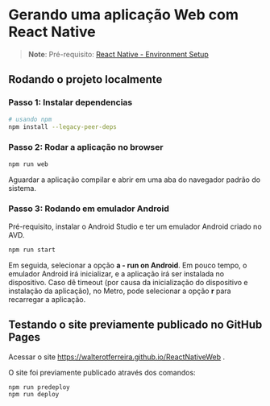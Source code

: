 # Gerando uma aplicação Web com React Native

> **Note**: Pré-requisito: [React Native - Environment Setup](https://reactnative.dev/docs/environment-setup)

## Rodando o projeto localmente

### Passo 1: Instalar dependencias

```bash
# usando npm
npm install --legacy-peer-deps
```

### Passo 2: Rodar a aplicação no browser

```bash
npm run web
```

Aguardar a aplicação compilar e abrir em uma aba do navegador padrão do sistema.

### Passo 3: Rodando em emulador Android

Pré-requisito, instalar o Android Studio e ter um emulador Android criado no AVD.

```bash
npm run start
```

Em seguida, selecionar a opção **a - run on Android**. Em pouco tempo, o emulador Android irá inicializar, e a aplicação irá ser instalada no dispositivo. Caso dê timeout (por causa da inicialização do dispositivo e instalação da aplicação), no Metro, pode selecionar a opção **r** para recarregar a aplicação.

## Testando o site previamente publicado no GitHub Pages

Acessar o site https://walterotferreira.github.io/ReactNativeWeb .

O site foi previamente publicado através dos comandos:

```bash
npm run predeploy
npm run deploy
```
